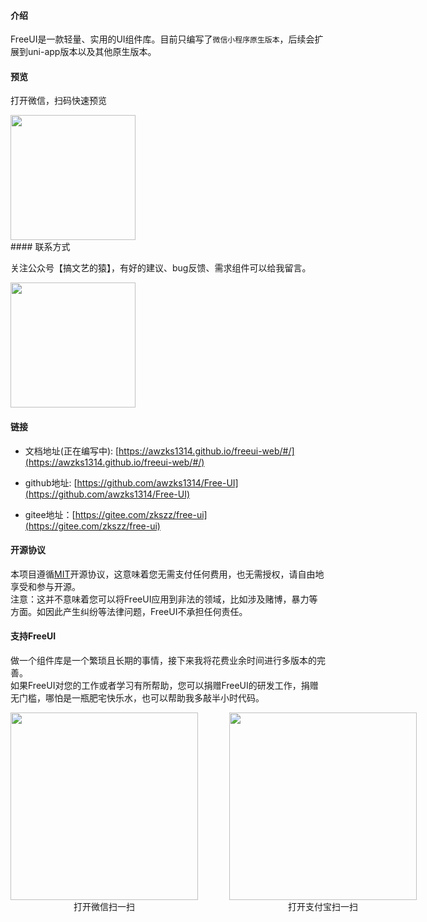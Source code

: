 
#### 介绍

FreeUI是一款轻量、实用的UI组件库。目前只编写了`微信小程序原生版本`，后续会扩展到uni-app版本以及其他原生版本。

#### 预览

打开微信，扫码快速预览

<div align="left"><image src="https://z3.ax1x.com/2021/06/01/2nN0yt.jpg" width="200" height="200"> </image></div>
#### 联系方式

关注公众号【搞文艺的猿】，有好的建议、bug反馈、需求组件可以给我留言。

<div align="left"><image src="https://vkceyugu.cdn.bspapp.com/VKCEYUGU-6b343a38-f8a7-451f-8e4b-99a11dc379de/3e9478ef-4cd0-4503-ab17-53c1b78115e3.jpg" width="200" height="200"> </image></div>

#### 链接

- 文档地址(正在编写中): [https://awzks1314.github.io/freeui-web/#/](https://awzks1314.github.io/freeui-web/#/)

- github地址: [https://github.com/awzks1314/Free-UI](https://github.com/awzks1314/Free-UI)

- gitee地址：[https://gitee.com/zkszz/free-ui](https://gitee.com/zkszz/free-ui)


#### 开源协议

本项目遵循[MIT](https://en.wikipedia.org/wiki/MIT_License)开源协议，这意味着您无需支付任何费用，也无需授权，请自由地享受和参与开源。
<br>
注意：这并不意味着您可以将FreeUI应用到非法的领域，比如涉及赌博，暴力等方面。如因此产生纠纷等法律问题，FreeUI不承担任何责任。

#### 支持FreeUI

做一个组件库是一个繁琐且长期的事情，接下来我将花费业余时间进行多版本的完善。
<br>
如果FreeUI对您的工作或者学习有所帮助，您可以捐赠FreeUI的研发工作，捐赠无门槛，哪怕是一瓶肥宅快乐水，也可以帮助我多敲半小时代码。

<div style="display:flex;">
	<div align="center"><image src="https://z3.ax1x.com/2021/06/01/2nNdSA.jpg" width="300" height="300"> </image><div>打开微信扫一扫</div></div>
	<div style="margin-left:50px;" align="center"><image src="https://z3.ax1x.com/2021/06/01/2nNBOP.png" width="300" height="300"> </image><div>打开支付宝扫一扫</div></div>
</div>








